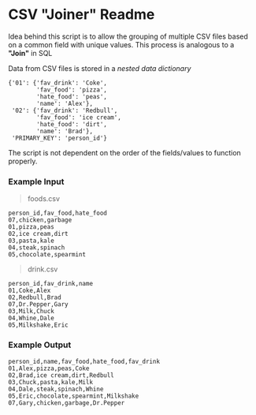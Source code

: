 # CSV "Joiner" Readme

Idea behind this script is to allow the grouping of multiple CSV files based on a common field with unique values.
This process is analogous to a **"Join"** in SQL


Data from CSV files is stored in a *nested data dictionary*
```
{'01': {'fav_drink': 'Coke',
        'fav_food': 'pizza',
        'hate_food': 'peas',
        'name': 'Alex'},
 '02': {'fav_drink': 'Redbull',
        'fav_food': 'ice cream',
        'hate_food': 'dirt',
        'name': 'Brad'},
 'PRIMARY_KEY': 'person_id'}
 ```


The script is not dependent on the order of the fields/values to function properly.

### Example Input
>foods.csv
```
person_id,fav_food,hate_food
07,chicken,garbage
01,pizza,peas
02,ice cream,dirt
03,pasta,kale
04,steak,spinach
05,chocolate,spearmint
```

>drink.csv
```
person_id,fav_drink,name
01,Coke,Alex
02,Redbull,Brad
07,Dr.Pepper,Gary
03,Milk,Chuck
04,Whine,Dale
05,Milkshake,Eric
```

### Example Output
```
person_id,name,fav_food,hate_food,fav_drink
01,Alex,pizza,peas,Coke
02,Brad,ice cream,dirt,Redbull
03,Chuck,pasta,kale,Milk
04,Dale,steak,spinach,Whine
05,Eric,chocolate,spearmint,Milkshake
07,Gary,chicken,garbage,Dr.Pepper
```
